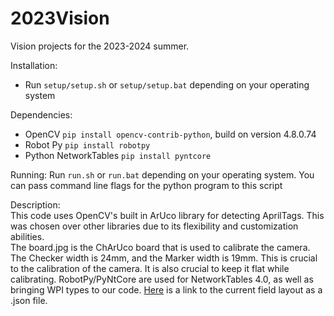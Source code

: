 # 2023Vision

Vision projects for the 2023-2024 summer.

Installation:
- Run `setup/setup.sh` or `setup/setup.bat` depending on your operating system

Dependencies:
- OpenCV `pip install opencv-contrib-python`, build on version 4.8.0.74
- Robot Py `pip install robotpy`
- Python NetworkTables `pip install pyntcore`

Running:
Run `run.sh` or `run.bat` depending on your operating system. You can pass command line flags for the python program to this script

Description:  
This code uses OpenCV's built in ArUco library for detecting AprilTags. This was chosen over other libraries due to its flexibility and customization abilities.  
The board.jpg is the ChArUco board that is used to calibrate the camera. The Checker width is 24mm, and the Marker width is 19mm. This is crucial to the calibration of the camera. It is also crucial to keep it flat while calibrating. RobotPy/PyNtCore are used for NetworkTables 4.0, as well as bringing WPI types to our code. [Here](https://github.com/wpilibsuite/allwpilib/blob/main/apriltag/src/main/native/resources/edu/wpi/first/apriltag/2023-chargedup.json) is a link to the current field layout as a .json file.